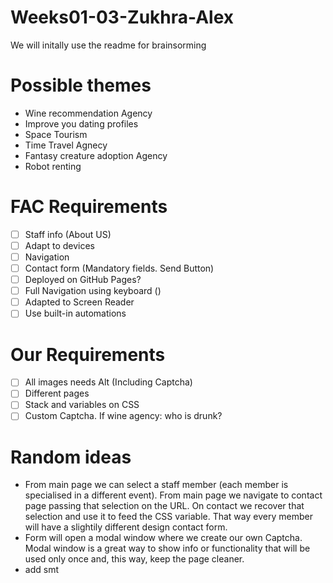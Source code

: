 # Weeks01-03-Zukhra-Alex
We will initally use the readme for brainsorming

# Possible themes
* Wine recommendation Agency
* Improve you dating profiles
* Space Tourism
* Time Travel Agnecy
* Fantasy creature adoption Agency
* Robot renting

# FAC Requirements
- [ ] Staff info (About US)
- [ ] Adapt to devices
- [ ] Navigation
- [ ] Contact form (Mandatory fields. Send Button)
- [ ] Deployed on GitHub Pages?
- [ ] Full Navigation using keyboard ()
- [ ] Adapted to Screen Reader
- [ ] Use built-in automations

# Our Requirements
- [ ] All images needs Alt (Including Captcha)
- [ ] Different pages
- [ ] Stack and variables on CSS
- [ ] Custom Captcha. If wine agency: who is drunk?

# Random ideas
* From main page we can select a staff member (each member is specialised in a different event). From main page we navigate to contact page passing that selection on the URL. On contact we recover that selection and use it to feed the CSS variable. That way every member will have a slightily different design contact form.
* Form will open a modal window where we create our own Captcha. Modal window is a great way to show info or functionality that will be used only once and, this way, keep the page cleaner.
* add smt


